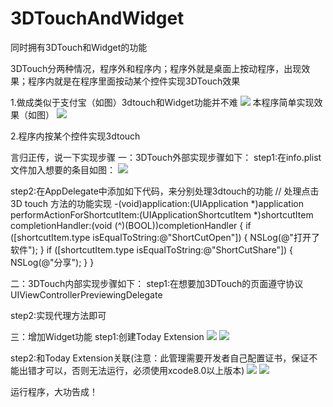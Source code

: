 # 3DTouchAndWidget
同时拥有3DTouch和Widget的功能

3DTouch分两种情况，程序外和程序内；程序外就是桌面上按动程序，出现效果；程序内就是在程序里面按动某个控件实现3DTouch效果

1.做成类似于支付宝（如图）3dtouch和Widget功能并不难
![](/Images/image1.png)
本程序简单实现效果（如图）
![](/Images/image2.png)

2.程序内按某个控件实现3dtouch

言归正传，说一下实现步骤
一：3DTouch外部实现步骤如下：
step1:在info.plist文件加入想要的条目如图：
![](/Images/image3.png)

step2:在AppDelegate中添加如下代码，来分别处理3dtouch的功能
// 处理点击3D touch 方法的功能实现
-(void)application:(UIApplication *)application performActionForShortcutItem:(UIApplicationShortcutItem *)shortcutItem completionHandler:(void (^)(BOOL))completionHandler {
    if ([shortcutItem.type isEqualToString:@"ShortCutOpen"]) {
        NSLog(@"打开了软件");
    }
    if ([shortcutItem.type isEqualToString:@"ShortCutShare"]) {
        NSLog(@"分享");
    }
}


二：3DTouch内部实现步骤如下：
step1:在想要加3DTouch的页面遵守协议UIViewControllerPreviewingDelegate

step2:实现代理方法即可



三：增加Widget功能
step1:创建Today Extension
![](/Images/image4.png)
![](/Images/image5.png)

step2:和Today Extension关联(注意：此管理需要开发者自己配置证书，保证不能出错才可以，否则无法运行，必须使用xcode8.0以上版本)
![](/Images/image6.png)
![](/Images/image7.png)

运行程序，大功告成！
